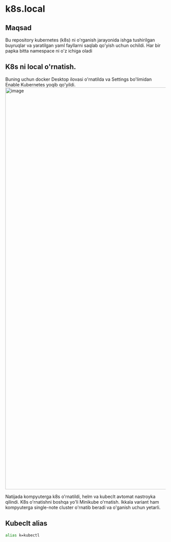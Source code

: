 # k8s.local

## Maqsad 
Bu repository kubernetes (k8s) ni o'rganish jarayonida ishga tushirilgan buyruqlar va yaratilgan yaml fayllarni saqlab qo'yish uchun ochildi. 
Har bir papka bitta namespace ni o'z ichiga oladi 

## K8s ni local o'rnatish. 
Buning uchun docker Desktop ilovasi o'rnatilda va Settings bo'limidan Enable Kubernetes yoqib qo'yildi. 
<img width="1259" alt="image" src="https://github.com/user-attachments/assets/6791e11d-0aac-407a-9bd2-5b525c39f586" />

Natijada kompyuterga k8s o'rnatildi, helm va kubeclt avtomat nastroyka qilindi. K8s o'rnatishni boshqa yo'li Minikube o'rnatish. Ikkala variant ham kompyuterga single-note cluster o'rnatib beradi va o'ganish uchun yetarli. 

## Kubeclt alias
```bash
alias k=kubectl
```
